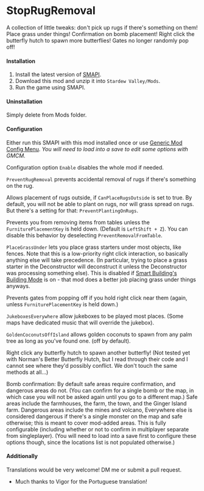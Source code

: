 # StopRugRemoval

A collection of little tweaks: don't pick up rugs if there's something on them! Place grass under things! Confirmation on bomb placement! Right click the butterfly hutch to spawn more butterflies! Gates no longer randomly pop off!

#### Installation

1. Install the latest version of [SMAPI](https://smapi.io).
2. Download this mod and unzip it into `Stardew Valley/Mods`.
3. Run the game using SMAPI.

#### Uninstallation

Simply delete from Mods folder.

#### Configuration

Either run this SMAPI with this mod installed once or use [Generic Mod Config Menu](https://www.nexusmods.com/stardewvalley/mods/5098). *You will need to load into a save to edit some options with GMCM.*

Configuration option `Enable` disables the whole mod if needed.

`PreventRugRemoval` prevents accidental removal of rugs if there's something on the rug.

Allows placement of rugs outside, if `CanPlaceRugsOutside` is set to true. By default, you will not be able to plant on rugs, nor will grass spread on rugs. But there's a setting for that: `PreventPlantingOnRugs`.

Prevents you from removing items from tables unless the `FurniturePlacementKey` is held down. (Default is `LeftShift + Z`). You can disable this behavior by deselecting `PreventRemovalFromTable`.

`PlaceGrassUnder` lets you place grass starters under most objects, like fences. Note that this is a low-priority right click interaction, so basically anything else will take precedence. (In particular, trying to place a grass starter in the Deconstructor will deconstruct it unless the Deconstructor was processing something else). This is disabled if [Smart Building's Building Mode](https://www.nexusmods.com/stardewvalley/mods/11158) is on - that mod does a better job placing grass under things anyways.

Prevents gates from popping off if you hold right click near them (again, unless `FurniturePlacementKey` is held down.)

`JukeboxesEverywhere` allow jukeboxes to be played most places. (Some maps have dedicated music that will override the jukebox).

`GoldenCoconutsOffIsland` allows golden coconuts to spawn from any palm tree as long as you've found one. (off by default).

Right click any butterfly hutch to spawn another butterfly! (Not tested yet with Norman's Better Butterfly Hutch, but I read through their code and I cannot see where they'd possibly conflict. We don't touch the same methods at all...)

Bomb confirmation: By default safe areas require confirmation, and dangerous areas do not. (You can confirm for a single bomb or the map, in which case you will not be asked again until you go to a different map.) Safe areas include the farmhouses, the farm, the town, and the Ginger Island farm. Dangerous areas include the mines and volcano, Everywhere else is considered dangerous if there's a single monster on the map and safe otherwise; this is meant to cover mod-added areas. This is fully configurable (including whether or not to confirm in multiplayer separate from singleplayer). (You will need to load into a save first to configure these options though, since the locations list is not populated otherwise.) 

#### Additionally

Translations would be very welcome! DM me or submit a pull request.

* Much thanks to Vigor for the Portuguese translation! 
